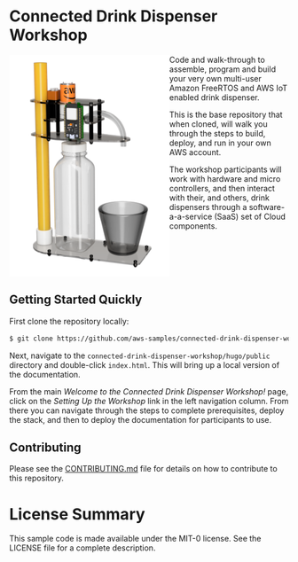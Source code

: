 <!--
license: MIT-0
copyright: Copyright 2019 Amazon.com, Inc. or its affiliates. All Rights Reserved.
title: Repository Main README file
-->

# Connected Drink Dispenser Workshop

<img align="left" height="400" src="docs/hugo/static/images/model-trans-bg.png">
<p>Code and walk-through to assemble, program and build your very own multi-user Amazon FreeRTOS and AWS IoT enabled drink dispenser.</p>

<p>This is the base repository that when cloned, will walk you through the steps to build, deploy, and run in your own AWS account.</p>
<p>The workshop participants will work with hardware and micro controllers, and then interact with their, and others, drink dispensers through a software-a-a-service (SaaS) set of Cloud components.</p>

<br clear="left">  

## Getting Started Quickly

First clone the repository locally:

```bash
$ git clone https://github.com/aws-samples/connected-drink-dispenser-workshop.git
```
Next, navigate to the `connected-drink-dispenser-workshop/hugo/public` directory and double-click `index.html`. This will bring up a local version of the documentation.

From the main *Welcome to the Connected Drink Dispenser Workshop!* page, click on the *Setting Up the Workshop* link in the left navigation column. From there you can navigate through the steps to complete prerequisites, deploy the stack, and then to deploy the documentation for participants to use.

## Contributing

Please see the [CONTRIBUTING.md](CONTRIBUTING.md) file for details on how to contribute to this repository.


# License Summary

This sample code is made available under the MIT-0 license. See the LICENSE file for a complete description.
